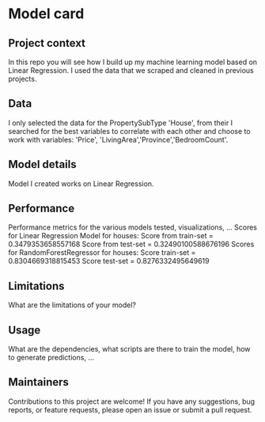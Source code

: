 # Model card

## Project context

In this repo you will see how I build up my machine learning model based on Linear Regression.  I used the data that we scraped and cleaned in previous projects.

## Data

I only selected the data for the PropertySubType 'House', from their I searched for the best variables to correlate with each other and choose to work with variables: 'Price', 'LivingArea','Province','BedroomCount'.

## Model details

Model I created works on Linear Regression.

## Performance

Performance metrics for the various models tested, visualizations, ...
Scores for Linear Regression Model for houses: 
    Score from train-set =  0.3479353658557168
    Score from test-set =  0.32490100588676196
Scores for RandomForestRegressor for houses: 
    Score train-set =  0.8304669318815453
    Score test-set =  0.8276332495649619

## Limitations

What are the limitations of your model?

## Usage

What are the dependencies, what scripts are there to train the model, how to generate predictions, ...

## Maintainers

Contributions to this project are welcome! If you have any suggestions, bug reports, or feature requests, please open an issue or submit a pull request.